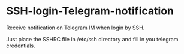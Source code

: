 # SSH-login-Telegram-notification
Receive notification on Telegram IM when login by SSH.

Just place the SSHRC file in /etc/ssh directory and fill in you telegram credentials.

